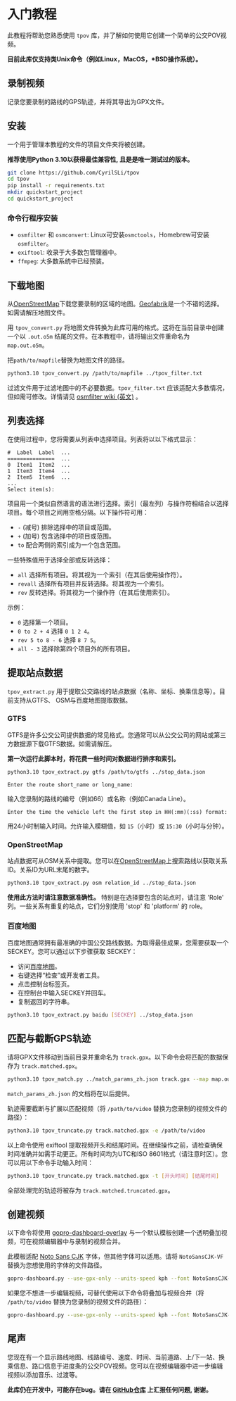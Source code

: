 # 入门教程

此教程将帮助您熟悉使用 `tpov` 库，并了解如何使用它创建一个简单的公交POV视频。

**目前此库仅支持类Unix命令（例如Linux，MacOS，\*BSD操作系统）。**

## 录制视频

记录您要录制的路线的GPS轨迹，并将其导出为GPX文件。

## 安装

一个用于管理本教程的文件的项目文件夹将被创建。

**推荐使用Python 3.10以获得最佳兼容性, 且是是唯一测试过的版本。**

```bash
git clone https://github.com/CyrilSLi/tpov
cd tpov
pip install -r requirements.txt
mkdir quickstart_project
cd quickstart_project
```

### 命令行程序安装

- `osmfilter` 和 `osmconvert`: Linux可安装`osmctools`，Homebrew可安装`osmfilter`。
- `exiftool`: 收录于大多数包管理器中。
- `ffmpeg`: 大多数系统中已经预装。

## 下载地图

从[OpenStreetMap](https://www.openstreetmap.org/)下载您要录制的区域的地图。[Geofabrik](https://download.geofabrik.de/)是一个不错的选择。如需请解压地图文件。

用 `tpov_convert.py` 将地图文件转换为此库可用的格式。这将在当前目录中创建一个以 `.out.o5m` 结尾的文件。在本教程中，请将输出文件重命名为 `map.out.o5m`。

把`path/to/mapfile`替换为地图文件的路径。

```bash
python3.10 tpov_convert.py /path/to/mapfile ../tpov_filter.txt
```

过滤文件用于过滤地图中的不必要数据。`tpov_filter.txt` 应该适配大多数情况，但如需可修改。详情请见 [osmfilter wiki (英文)](https://wiki.openstreetmap.org/wiki/Osmfilter) 。

## 列表选择

在使用过程中，您将需要从列表中选择项目。列表将以以下格式显示：

```
#  Label  Label  ...
===============  ...
0  Item1  Item2  ...
1  Item3  Item4  ...
2  Item5  Item6  ...
...
Select item(s): 
```

项目用一个类似自然语言的语法进行选择。索引（最左列）与操作符相结合以选择项目。每个项目之间用空格分隔。以下操作符可用：

- `-` (减号) 排除选择中的项目或范围。
- `+` (加号) 包含选择中的项目或范围。
- `to` 配合两侧的索引成为一个包含范围。

一些特殊值用于选择全部或反转选择：

- `all` 选择所有项目。将其视为一个索引（在其后使用操作符）。
- `revall` 选择所有项目并反转选择。将其视为一个索引。
- `rev` 反转选择。将其视为一个操作符（在其后使用索引）。

示例：

- `0` 选择第一个项目。
- `0 to 2 + 4` 选择 `0 1 2 4`。
- `rev 5 to 8 - 6` 选择 `8 7 5`。
- `all - 3` 选择除第四个项目外的所有项目。

## 提取站点数据

`tpov_extract.py` 用于提取公交路线的站点数据（名称、坐标、换乘信息等）。目前支持从GTFS、 OSM与百度地图提取数据。

### GTFS

GTFS是许多公交公司提供数据的常见格式。您通常可以从公交公司的网站或第三方数据源下载GTFS数据。如需请解压。

**第一次运行此脚本时，将花费一些时间对数据进行排序和索引。**

```bash
python3.10 tpov_extract.py gtfs /path/to/gtfs ../stop_data.json
```
```
Enter the route short_name or long_name:
```

输入您录制的路线的编号（例如66）或名称（例如Canada Line）。


```
Enter the time the vehicle left the first stop in HH(:mm)(:ss) format:
```

用24小时制输入时间。允许输入模糊值，如 `15`（小时）或 `15:30`（小时与分钟）。

### OpenStreetMap

站点数据可从OSM关系中提取。您可以在[OpenStreetMap](https://www.openstreetmap.org/)上搜索路线以获取关系ID。关系ID为URL末尾的数字。

```bash
python3.10 tpov_extract.py osm relation_id ../stop_data.json
```

**使用此方法时请注意数据准确性。** 特别是在选择要包含的站点时，请注意 'Role' 列。一些关系有重复的站点，它们分别使用 'stop' 和 'platform' 的 role。

### 百度地图

百度地图通常拥有最准确的中国公交路线数据。为取得最佳成果，您需要获取一个 SECKEY。您可以通过以下步骤获取 SECKEY：

- 访问[百度地图](https://map.baidu.com/)。
- 右键选择“检查”或开发者工具。
- 点击控制台标签页。
- 在控制台中输入SECKEY并回车。
- 复制返回的字符串。

```bash
python3.10 tpov_extract.py baidu [SECKEY] ../stop_data.json
```

## 匹配与截断GPS轨迹

请将GPX文件移动到当前目录并重命名为 `track.gpx`。以下命令会将匹配的数据保存为 `track.matched.gpx`。

```bash
python3.10 tpov_match.py ../match_params_zh.json track.gpx --map map.out.o5m --stop ../stop_data.json
```

`match_params_zh.json` 的文档将在以后提供。

轨迹需要截断与扩展以匹配视频（将 `/path/to/video` 替换为您录制的视频文件的路径）：

```bash
python3.10 tpov_truncate.py track.matched.gpx -e /path/to/video
```

以上命令使用 exiftool 提取视频开头和结尾时间。在继续操作之前，请检查确保时间准确并如需手动更正。所有时间均为UTC和ISO 8601格式（请注意时区）。您可以用以下命令手动输入时间：

```bash
python3.10 tpov_truncate.py track.matched.gpx -t [开头时间] [结尾时间]
```

全部处理完的轨迹将被存为 `track.matched.truncated.gpx`。

## 创建视频

以下命令将使用 [gopro-dashboard-overlay](https://github.com/CyrilSLi/gopro-dashboard-overlay) 与一个默认模板创建一个透明叠加视频，可在视频编辑器中与录制的视频合并。

此模板适配 [Noto Sans CJK](https://github.com/googlefonts/noto-cjk/raw/main/Sans/Variable/OTC/NotoSansCJK-VF.otf.ttc) 字体，但其他字体可以适用。请将 `NotoSansCJK-VF` 替换为您想使用的字体的文件路径。

```bash
gopro-dashboard.py --use-gpx-only --units-speed kph --font NotoSansCJK-VF --profile overlay --overlay-size 1920x1080 --layout-xml ../tpov_layout_zh.xml overlay.mov --gpx track.matched.truncated.gpx
```

如果您不想进一步编辑视频，可替代使用以下命令将叠加与视频合并（将 `/path/to/video` 替换为您录制的视频文件的路径）：

```bash
gopro-dashboard.py --use-gpx-only --units-speed kph --font NotoSansCJK-VF --overlay-size 1920x1080 --layout-xml ../tpov_layout_zh.xml /path/to/video overlay.mp4 --gpx track.matched.truncated.gpx
```

## 尾声

您现在有一个显示路线地图、线路编号、速度、时间、当前道路、上/下一站、换乘信息、路口信息于进度条的公交POV视频。您可以在视频编辑器中进一步编辑视频以添加音乐、过渡等。

**此库仍在开发中，可能存在bug。请在 [GitHub仓库](https://github.com/CyrilSLi/tpov/tree/main) 上汇报任何问题, 谢谢。**